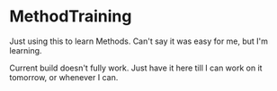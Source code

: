 # MethodTraining
Just using this to learn Methods. Can't say it was easy for me, but I'm learning.

Current build doesn't fully work. Just have it here till I can work on it tomorrow, or whenever I can.
